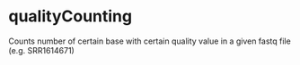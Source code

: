 # qualityCounting
Counts number of certain base with certain quality value in a given fastq file (e.g. SRR1614671)
